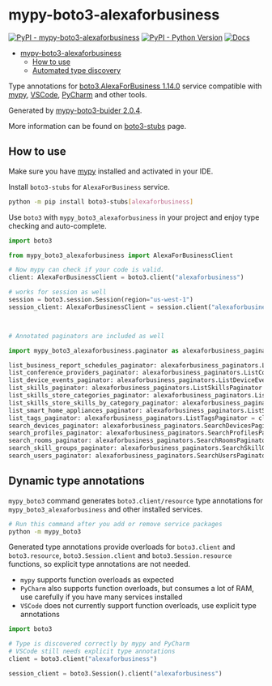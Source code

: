 # mypy-boto3-alexaforbusiness

[![PyPI - mypy-boto3-alexaforbusiness](https://img.shields.io/pypi/v/mypy-boto3-alexaforbusiness.svg?color=blue)](https://pypi.org/project/mypy-boto3-alexaforbusiness)
[![PyPI - Python Version](https://img.shields.io/pypi/pyversions/mypy-boto3-alexaforbusiness.svg?color=blue)](https://pypi.org/project/mypy-boto3-alexaforbusiness)
[![Docs](https://img.shields.io/readthedocs/mypy-boto3-builder.svg?color=blue)](https://mypy-boto3-builder.readthedocs.io/)

- [mypy-boto3-alexaforbusiness](#mypy-boto3-alexaforbusiness)
  - [How to use](#how-to-use)
  - [Automated type discovery](#automated-type-discovery)

Type annotations for
[boto3.AlexaForBusiness 1.14.0](https://boto3.amazonaws.com/v1/documentation/api/1.14.0/reference/services/alexaforbusiness.html#AlexaForBusiness) service
compatible with [mypy](https://github.com/python/mypy), [VSCode](https://code.visualstudio.com/),
[PyCharm](https://www.jetbrains.com/pycharm/) and other tools.

Generated by [mypy-boto3-buider 2.0.4](https://github.com/vemel/mypy_boto3_builder).

More information can be found on [boto3-stubs](https://pypi.org/project/boto3-stubs/) page.

## How to use

Make sure you have [mypy](https://github.com/python/mypy) installed and activated in your IDE.

Install `boto3-stubs` for `AlexaForBusiness` service.

```bash
python -m pip install boto3-stubs[alexaforbusiness]
```

Use `boto3` with `mypy_boto3_alexaforbusiness` in your project and enjoy type checking and auto-complete.

```python
import boto3

from mypy_boto3_alexaforbusiness import AlexaForBusinessClient

# Now mypy can check if your code is valid.
client: AlexaForBusinessClient = boto3.client("alexaforbusiness")

# works for session as well
session = boto3.session.Session(region="us-west-1")
session_client: AlexaForBusinessClient = session.client("alexaforbusiness")



# Annotated paginators are included as well

import mypy_boto3_alexaforbusiness.paginator as alexaforbusiness_paginators

list_business_report_schedules_paginator: alexaforbusiness_paginators.ListBusinessReportSchedulesPaginator = client.get_paginator("list_business_report_schedules")
list_conference_providers_paginator: alexaforbusiness_paginators.ListConferenceProvidersPaginator = client.get_paginator("list_conference_providers")
list_device_events_paginator: alexaforbusiness_paginators.ListDeviceEventsPaginator = client.get_paginator("list_device_events")
list_skills_paginator: alexaforbusiness_paginators.ListSkillsPaginator = client.get_paginator("list_skills")
list_skills_store_categories_paginator: alexaforbusiness_paginators.ListSkillsStoreCategoriesPaginator = client.get_paginator("list_skills_store_categories")
list_skills_store_skills_by_category_paginator: alexaforbusiness_paginators.ListSkillsStoreSkillsByCategoryPaginator = client.get_paginator("list_skills_store_skills_by_category")
list_smart_home_appliances_paginator: alexaforbusiness_paginators.ListSmartHomeAppliancesPaginator = client.get_paginator("list_smart_home_appliances")
list_tags_paginator: alexaforbusiness_paginators.ListTagsPaginator = client.get_paginator("list_tags")
search_devices_paginator: alexaforbusiness_paginators.SearchDevicesPaginator = client.get_paginator("search_devices")
search_profiles_paginator: alexaforbusiness_paginators.SearchProfilesPaginator = client.get_paginator("search_profiles")
search_rooms_paginator: alexaforbusiness_paginators.SearchRoomsPaginator = client.get_paginator("search_rooms")
search_skill_groups_paginator: alexaforbusiness_paginators.SearchSkillGroupsPaginator = client.get_paginator("search_skill_groups")
search_users_paginator: alexaforbusiness_paginators.SearchUsersPaginator = client.get_paginator("search_users")
```

## Dynamic type annotations

`mypy_boto3` command generates `boto3.client/resource` type annotations for
`mypy_boto3_alexaforbusiness` and other installed services.

```bash
# Run this command after you add or remove service packages
python -m mypy_boto3
```

Generated type annotations provide overloads for `boto3.client` and `boto3.resource`,
`boto3.Session.client` and `boto3.Session.resource` functions,
so explicit type annotations are not needed.

- `mypy` supports function overloads as expected
- `PyCharm` also supports function overloads, but consumes a lot of RAM, use carefully if you have many services installed
- `VSCode` does not currently support function overloads, use explicit type annotations

```python
import boto3

# Type is discovered correctly by mypy and PyCharm
# VSCode still needs explicit type annotations
client = boto3.client("alexaforbusiness")

session_client = boto3.Session().client("alexaforbusiness")
```
